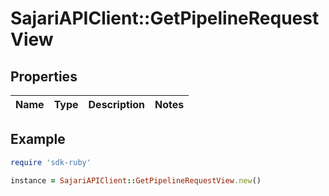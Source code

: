 # SajariAPIClient::GetPipelineRequestView

## Properties

| Name | Type | Description | Notes |
| ---- | ---- | ----------- | ----- |

## Example

```ruby
require 'sdk-ruby'

instance = SajariAPIClient::GetPipelineRequestView.new()
```


